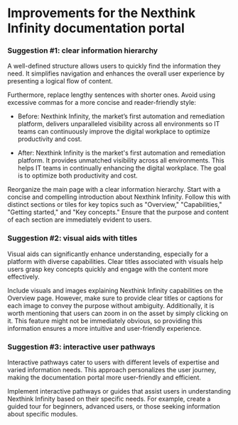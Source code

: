 <h1>Improvements for the Nexthink Infinity documentation portal</h1>
<h3>Suggestion #1: clear information hierarchy</h3> 
<p>A well-defined structure allows users to quickly find the information they need. It simplifies navigation and enhances the overall user experience by presenting a logical flow of content. </p>
<p>Furthermore, replace lengthy sentences with shorter ones. Avoid using excessive commas for a more concise and reader-friendly style:</p>
<ul>
<li><p>Before:
Nexthink Infinity, the market’s first automation and remediation platform, delivers unparalleled visibility across all environments so IT teams can continuously improve the digital workplace to optimize productivity and cost.</p></li>
<li><p>After:
Nexthink Infinity is the market's first automation and remediation platform. It provides unmatched visibility across all environments. This helps IT teams in continually enhancing the digital workplace. The goal is to optimize both productivity and cost.</p></li>
 </ul>
Reorganize the main page with a clear information hierarchy. Start with a concise and compelling introduction about Nexthink Infinity. Follow this with distinct sections or tiles for key topics such as "Overview," "Capabilities," "Getting started," and "Key concepts." Ensure that the purpose and content of each section are immediately evident to users.</p>
<h3>Suggestion #2: visual aids with titles</h3> 
<p>Visual aids can significantly enhance understanding, especially for a platform with diverse capabilities. Clear titles associated with visuals help users grasp key concepts quickly and engage with the content more effectively.</p>
<p>Include visuals and images explaining Nexthink Infinity capabilities on the Overview page. However, make sure to provide clear titles or captions for each image to convey the purpose without ambiguity. Additionally, it is worth mentioning that users can zoom in on the asset by simply clicking on it. This feature might not be immediately obvious, so providing this information ensures a more intuitive and user-friendly experience.</p>
<h3>Suggestion #3: interactive user pathways</h3>
<p>Interactive pathways cater to users with different levels of expertise and varied information needs. This approach personalizes the user journey, making the documentation portal more user-friendly and efficient.</p>
<p>Implement interactive pathways or guides that assist users in understanding Nexthink Infinity based on their specific needs. For example, create a guided tour for beginners, advanced users, or those seeking information about specific modules.</p>
